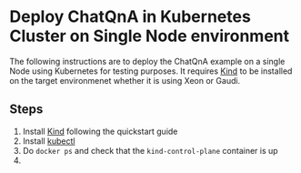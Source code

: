 # Deploy ChatQnA in Kubernetes Cluster on Single Node environment

The following instructions are to deploy the ChatQnA example on a single Node using Kubernetes for testing purposes. 
It requires [Kind](https://kind.sigs.k8s.io/docs/user/quick-start/) to be installed on the target environmenet whether it is using Xeon or Gaudi.

## Steps

1. Install [Kind](https://kind.sigs.k8s.io/docs/user/quick-start/) following the quickstart guide
2. Install [kubectl](https://kubernetes.io/docs/tasks/tools/install-kubectl-linux/)
2. Do `docker ps` and check that the `kind-control-plane` container is up
3. 